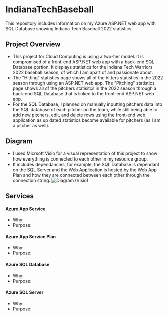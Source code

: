 # IndianaTechBaseball
This repository includes information on my Azure ASP.NET web app with SQL Database showing Indiana Tech Baseball 2022 statistics. 

## Project Overview

- This project for Cloud Computing is using a two-tier model. It is compromised of a front-end ASP.NET web app with a back-end SQL Database portion. It displays statistics for the Indiana Tech Warriors 2022 baseball season, of which I am apart of and passionate about. 
- The "Hitting" statistics page shows all of the hitters statistics in the 2022 season through using an ASP.NET web app. The "Pitching" statistics page shows all of the pitchers statisitcs in the 2022 season through a back-end SQL Database that is linked to the front-end ASP.NET web app. 
- For the SQL Database, I planned on manually inputting pitchers data into the SQL database of each pitcher on the team, while still being able to add new pitchers, edit, and delete rows using the front-end web application as up dated statistics become available for pitchers (as I am a pitcher as well). 

## Diagram
 - I used Micrsoft Visio for a visual representation of this project to show how everything is connected to each other in my resource group. 
 - It includes dependancies, for example, the SQL Database is dependant on the SQL Server and the Web Application is hosted by the Web App Plan and how they are connected between each other through the connection string. 
![Diagram (Visio)](https://user-images.githubusercontent.com/103961256/167728461-bf570a23-5af2-4df6-9b69-ed65fa00e468.PNG)

## Services
#### Azure App Service
 - Why: 
 - Purpose: 
#### Azure App Service Plan
 - Why: 
 - Purpose: 
#### Azure SQL Database
 - Why: 
 - Purpose: 
#### Azure SQL Server
 - Why: 
 - Purpose: 
